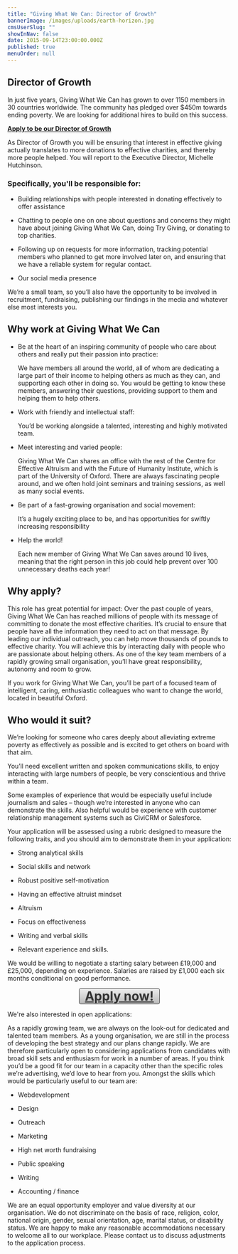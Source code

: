 ```yaml
---
title: "Giving What We Can: Director of Growth"
bannerImage: /images/uploads/earth-horizon.jpg
cmsUserSlug: ""
showInNav: false
date: 2015-09-14T23:00:00.000Z
published: true
menuOrder: null
---
```


## Director of Growth

  

In just five years, Giving What We Can has grown to over 1150 members in 30 countries worldwide. The community has pledged over $450m towards ending poverty. We are looking for additional hires to build on this success.

  
[**Apply to be our Director of Growth**](https://eaglobal.typeform.com/to/nUNz0z)

  
As Director of Growth you will be ensuring that interest in effective giving actually translates to more donations to effective charities, and thereby more people helped. You will report to the Executive Director, Michelle Hutchinson.

### Specifically, you'll be responsible for:

- Building relationships with people interested in donating effectively to offer assistance

- Chatting to people one on one about questions and concerns they might have about joining Giving What We Can, doing Try Giving, or donating to top charities.

- Following up on requests for more information, tracking potential members who planned to get more involved later on, and ensuring that we have a reliable system for regular contact.

- Our social media presence

We&rsquo;re a small team, so you&rsquo;ll also have the opportunity to be involved in recruitment, fundraising, publishing our findings in the media and whatever else most interests you.

## Why work at Giving What We Can

* Be at the heart of an inspiring community of people who care about others and really put their passion into practice:

  We have members all around the world, all of whom are dedicating a large part of their income to helping others as much as they can, and supporting each other in doing so. You would be getting to know these members, answering their questions, providing support to them and helping them to help others.

* Work with friendly and intellectual staff:

  You&rsquo;d be working alongside a talented, interesting and highly motivated team.

* Meet interesting and varied people:

  Giving What We Can shares an office with the rest of the Centre for Effective Altruism and with the Future of Humanity Institute, which is part of the University of Oxford. There are always fascinating people around, and we often hold joint seminars and training sessions, as well as many social events.

* Be part of a fast-growing organisation and social movement:

  It&rsquo;s a hugely exciting place to be, and has opportunities for swiftly increasing responsibility

* Help the world!

  Each new member of Giving What We Can saves around 10 lives, meaning that the right person in this job could help prevent over 100 unnecessary deaths each year!

## Why apply?

This role has great potential for impact: Over the past couple of years, Giving What We Can has reached millions of people with its message of committing to donate the most effective charities. It&rsquo;s crucial to ensure that people have all the information they need to act on that message. By leading our individual outreach, you can help move thousands of pounds to effective charity. You will achieve this by interacting daily with people who are passionate about helping others. As one of the key team members of a rapidly growing small organisation, you&rsquo;ll have great responsibility, autonomy and room to grow.

If you work for Giving What We Can, you&rsquo;ll be part of a focused team of intelligent, caring, enthusiastic colleagues who want to change the world, located in beautiful Oxford.

## Who would it suit?

We&rsquo;re looking for someone who cares deeply about alleviating extreme poverty as effectively as possible and is excited to get others on board with that aim.

You&rsquo;ll need excellent written and spoken communications skills, to enjoy interacting with large numbers of people, be very conscientious and thrive within a team.

Some examples of experience that would be especially useful include journalism and sales – though we&rsquo;re interested in anyone who can demonstrate the skills. Also helpful would be experience with customer relationship management systems such as CiviCRM or Salesforce.



Your application will be assessed using a rubric designed to measure the following traits, and you should aim to demonstrate them in your application:

   
* Strong analytical skills

* Social skills and network

* Robust positive self-motivation

* Having an effective altruist mindset

* Altruism

* Focus on effectiveness

* Writing and verbal skills

* Relevant experience and skills.

We would be willing to negotiate a starting salary between £19,000 and £25,000, depending on experience. Salaries are raised by £1,000 each six months conditional on good performance.

<a href="https://eaglobal.typeform.com/to/nUNz0z" style="display: block; border-radius:4px; background-color: #DDD; background-image: linear-gradient(to top, #BBB, #EEE); width: 180px; text-align:center; font-weight:bold; font-size: 28px; border: 1px solid #333; color: #333; margin: auto" target="_blank">Apply now!</a>
  
  
We're also interested in open applications:

  
As a rapidly growing team, we are always on the look-out for dedicated and talented team members. As a young organisation, we are still in the process of developing the best strategy and our plans change rapidly. We are therefore particularly open to considering applications from candidates with broad skill sets and enthusiasm for work in a number of areas. If you think you&rsquo;d be a good fit for our team in a capacity other than the specific roles we&rsquo;re advertising, we&rsquo;d love to hear from you. Amongst the skills which would be particularly useful to our team are:

- Webdevelopment

- Design

- Outreach

- Marketing

- High net worth fundraising

- Public speaking

- Writing

- Accounting / finance

We are an equal opportunity employer and value diversity at our organisation. We do not discriminate on the basis of race, religion, color, national origin, gender, sexual orientation, age, marital status, or disability status. We are happy to make any reasonable accommodations necessary to welcome all to our workplace. Please contact us to discuss adjustments to the application process. 

  
  
  
  
  
  
  
